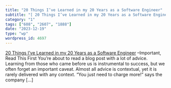 ```yaml
---
title: "20 Things I’ve Learned in my 20 Years as a Software Engineer"
subtitle: "[ 20 Things I’ve Learned in my 20 Years as a Software Engineer]( https://www.simplethread.com/20-thi..."
category: "1"
tags: ["608", "2607", "1888"]
date: "2023-12-19"
type: "wp"
wordpress_id: 4697
---
```

[ 20 Things I’ve Learned in my 20 Years as a Software Engineer]( https://www.simplethread.com/20-things-ive-learned-in-my-20-years-as-a-software-engineer/?utm_source=changelog-news) –Important, Read This First You’re about to read a blog post with a lot of advice. Learning from those who came before us is instrumental to success, but we often forget an important caveat. Almost all advice is contextual, yet it is rarely delivered with any context. “You just need to charge more!” says the company […]